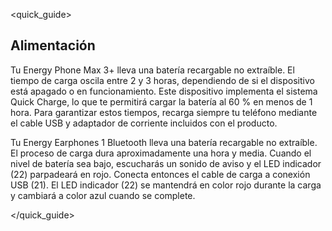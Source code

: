<quick_guide>
## Alimentación

Tu Energy Phone Max 3+ lleva una batería recargable no extraíble. El tiempo de carga oscila entre 2 y 3 horas, dependiendo de si el dispositivo está apagado o en funcionamiento. Este dispositivo implementa el sistema Quick Charge, lo que te permitirá cargar la batería al 60 % en menos de 1 hora. Para garantizar estos tiempos, recarga siempre tu teléfono mediante el cable USB y adaptador de corriente incluidos con el producto.

Tu Energy Earphones 1 Bluetooth lleva una batería recargable no extraíble. El proceso de carga dura aproximadamente una hora y media. Cuando el nivel de batería sea bajo, escucharás un sonido de aviso y el LED indicador (22) parpadeará en rojo. Conecta entonces el cable de carga a conexión USB (21). El LED indicador (22) se mantendrá en color rojo durante la carga y cambiará a color azul cuando se complete.

</quick_guide>
